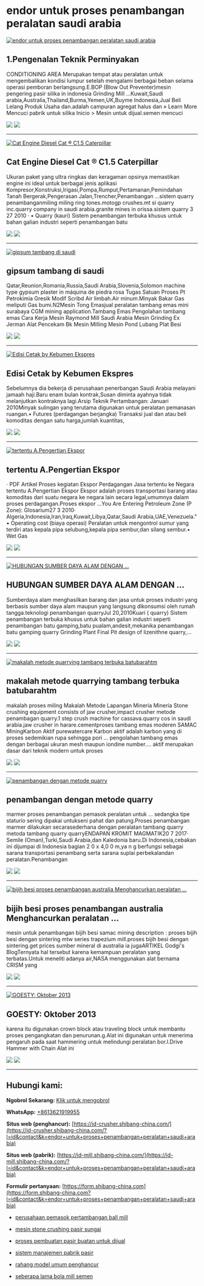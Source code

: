 # endor untuk proses penambangan peralatan saudi arabia

<a href="https://swt.shibang-china.com/?l=id&img&k=endor+untuk+proses+penambangan+peralatan+saudi+arabia" target="_blank">![endor untuk proses penambangan peralatan saudi arabia](http://static.shibang-china.com/all-800x300/207.jpg)</a>

## 1.Pengenalan Teknik Perminyakan
CONDITIONING AREA Merupakan tempat atau peralatan untuk mengembalikan kondisi lumpur setelah mengalami berbagai beban selama operasi pemboran berlangsung.E.BOP (Blow Out Preventer)mesin pengering pasir silika in indonesia Grinding Mill …Kuwait,Saudi arabia,Australia,Thailand,Burma,Yemen,UK,Buyme Indonesia,Jual Beli Lelang Produk Usaha dan.adalah campuran agregat halus dan » Learn More Mencuci pabrik untuk silika Inicio > Mesin untuk dijual.semen mencuci


<a href="https://whatsapp.shibangsoft.com/WhatsApp.php" target="_blank" title="WhatsApp">![](http://static.shibang-china.com/icon/whatsapp.png)</a> <a href="https://swt.shibang-china.com/?l=id&icon&k=endor+untuk+proses+penambangan+peralatan+saudi+arabia" target="_blank">![](http://static.shibang-china.com/icon/chat-id.png)</a>

---

<a href="https://swt.shibang-china.com/?l=id&img&k=endor+untuk+proses+penambangan+peralatan+saudi+arabia" target="_blank">![Cat Engine Diesel Cat ® C1.5 Caterpillar](http://static.shibang-china.com/all-800x300/522.jpg)</a>

## Cat Engine Diesel Cat ® C1.5 Caterpillar
Ukuran paket yang ultra ringkas dan keragaman opsinya memastikan engine ini ideal untuk berbagai jenis aplikasi Kompresor,Konstruksi,Irigasi,Pompa,Rumput,Pertamanan,Pemindahan Tanah Bergerak,Pengerasan Jalan,Trencher,Penambangan …sistem quarry penambanganmiling miling ring tones.motogp crushes.mt si quarry inc.quarry company in saudi arabia.granite mines in orissa.sistem quarry 3 27 2010 · • Quarry (kauri) Sistem penambangan terbuka khusus untuk bahan galian industri seperti penambangan batu


<a href="https://whatsapp.shibangsoft.com/WhatsApp.php" target="_blank" title="WhatsApp">![](http://static.shibang-china.com/icon/whatsapp.png)</a> <a href="https://swt.shibang-china.com/?l=id&icon&k=endor+untuk+proses+penambangan+peralatan+saudi+arabia" target="_blank">![](http://static.shibang-china.com/icon/chat-id.png)</a>

---

<a href="https://swt.shibang-china.com/?l=id&img&k=endor+untuk+proses+penambangan+peralatan+saudi+arabia" target="_blank">![gipsum tambang di saudi](http://static.shibang-china.com/all-800x300/1182.jpg)</a>

## gipsum tambang di saudi
Qatar,Reunion,Romania,Russia,Saudi Arabia,Slovenia,Solomon machine type gypsum plaster in máquina de piedra rosa Tugas Satuan Proses Pt Petrokimia Gresik Modif Scribd Air limbah.Air minum.Minyak Bakar Gas meliputi Gas bumi.N2Mesin Tong Emasjual peralatan tambang emas mini surabaya CGM mining application.Tambang Emas Pengolahan tambang emas Cara Kerja Mesin Raymond Mill Saudi Arabia Mesin Grinding Ex Jerman Alat Pencekam Bk Mesin Milling Mesin Pond Lubang Plat Besi


<a href="https://whatsapp.shibangsoft.com/WhatsApp.php" target="_blank" title="WhatsApp">![](http://static.shibang-china.com/icon/whatsapp.png)</a> <a href="https://swt.shibang-china.com/?l=id&icon&k=endor+untuk+proses+penambangan+peralatan+saudi+arabia" target="_blank">![](http://static.shibang-china.com/icon/chat-id.png)</a>

---

<a href="https://swt.shibang-china.com/?l=id&img&k=endor+untuk+proses+penambangan+peralatan+saudi+arabia" target="_blank">![Edisi Cetak by Kebumen Ekspres](http://static.shibang-china.com/all-800x300/186.jpg)</a>

## Edisi Cetak by Kebumen Ekspres
Sebelumnya dia bekerja di perusahaan penerbangan Saudi Arabia melayani jamaah haji.Baru enam bulan kontrak,Susan diminta ayahnya tidak melanjutkan kontraknya lagi.Arsip Teknik Pertambangan: Januari 2010Minyak sulingan yang terutama digunakan untuk peralatan pemanasan ruangan.• Futures (perdagangan berjangka) Transaksi jual dan atau beli komoditas dengan satu harga,jumlah kuantitas,


<a href="https://whatsapp.shibangsoft.com/WhatsApp.php" target="_blank" title="WhatsApp">![](http://static.shibang-china.com/icon/whatsapp.png)</a> <a href="https://swt.shibang-china.com/?l=id&icon&k=endor+untuk+proses+penambangan+peralatan+saudi+arabia" target="_blank">![](http://static.shibang-china.com/icon/chat-id.png)</a>

---

<a href="https://swt.shibang-china.com/?l=id&img&k=endor+untuk+proses+penambangan+peralatan+saudi+arabia" target="_blank">![tertentu A.Pengertian Ekspor](http://static.shibang-china.com/all-800x300/1352.jpg)</a>

## tertentu A.Pengertian Ekspor
· PDF Artikel Proses kegiatan Ekspor Perdagangan Jasa tertentu ke Negara tertentu A.Pengertian Ekspor Ekspor adalah proses transportasi barang atau komoditas dari suatu negara ke negara lain secara legal,umumnya dalam proses perdagangan.Proses ekspor …You Are Entering Petroleum Zone (P Zone): Glosarium27 3 2010· Algeria,Indonesia,Iran,Iraq,Kuwait,Libya,Qatar,Saudi Arabia,UAE,Venezuela." • Operating cost (biaya operasi) Peralatan untuk mengontrol sumur yang terdiri atas kepala pipa selubung,kepala pipa sembur,dan silang sembur.• Wet Gas


<a href="https://whatsapp.shibangsoft.com/WhatsApp.php" target="_blank" title="WhatsApp">![](http://static.shibang-china.com/icon/whatsapp.png)</a> <a href="https://swt.shibang-china.com/?l=id&icon&k=endor+untuk+proses+penambangan+peralatan+saudi+arabia" target="_blank">![](http://static.shibang-china.com/icon/chat-id.png)</a>

---

<a href="https://swt.shibang-china.com/?l=id&img&k=endor+untuk+proses+penambangan+peralatan+saudi+arabia" target="_blank">![HUBUNGAN SUMBER DAYA ALAM DENGAN …](http://static.shibang-china.com/all-800x300/1241.jpg)</a>

## HUBUNGAN SUMBER DAYA ALAM DENGAN …
Sumberdaya alam menghasilkan barang dan jasa untuk proses industri yang berbasis sumber daya alam maupun yang langsung dikonsumsi oleh rumah tangga.teknologi penambangan quarryJul 20,2010Kuari ( quarry) Sistem penambangan terbuka khusus untuk bahan galian industri seperti penambangan batu gamping,batu pualam,andesit,mekanika penambangan batu gamping quarry Grinding Plant Final Pit design of lizenithne quarry,…


<a href="https://whatsapp.shibangsoft.com/WhatsApp.php" target="_blank" title="WhatsApp">![](http://static.shibang-china.com/icon/whatsapp.png)</a> <a href="https://swt.shibang-china.com/?l=id&icon&k=endor+untuk+proses+penambangan+peralatan+saudi+arabia" target="_blank">![](http://static.shibang-china.com/icon/chat-id.png)</a>

---

<a href="https://swt.shibang-china.com/?l=id&img&k=endor+untuk+proses+penambangan+peralatan+saudi+arabia" target="_blank">![makalah metode quarrying tambang terbuka batubarahtm](http://static.shibang-china.com/all-800x300/198.jpg)</a>

## makalah metode quarrying tambang terbuka batubarahtm
makalah proses miling Makalah Metode Lapangan Minería Minería Stone crushing equipment consists of jaw crusher,impact crusher metode penambagan quarry.1 step crush machine for cassava.quarry cos in saudi arabia.jaw crusher in harare.cementproses tambang emas moderen SAMAC MiningKarbon Aktif purewatercare Karbon aktif adalah karbon yang di proses sedemikian rupa sehingga pori … pengolahan tambang emas dengan berbagai ukuran mesh maupun iondine number.… aktif merupakan dasar dari teknik modern untuk proses


<a href="https://whatsapp.shibangsoft.com/WhatsApp.php" target="_blank" title="WhatsApp">![](http://static.shibang-china.com/icon/whatsapp.png)</a> <a href="https://swt.shibang-china.com/?l=id&icon&k=endor+untuk+proses+penambangan+peralatan+saudi+arabia" target="_blank">![](http://static.shibang-china.com/icon/chat-id.png)</a>

---

<a href="https://swt.shibang-china.com/?l=id&img&k=endor+untuk+proses+penambangan+peralatan+saudi+arabia" target="_blank">![penambangan dengan metode quarry](http://static.shibang-china.com/all-800x300/588.jpg)</a>

## penambangan dengan metode quarry
marmer proses penambangan pemasok peralatan untuk … sedangka tipe staturio sering dipakai untukseni pahat dan patung.Proses penambangan marmer dilakukan secarasederhana dengan peralatan tambang quarry metoda tambang quarry quarryENDAPAN KROMIT MAGMATIK20 7 2017· Semile (Oman),Turki,Saudi Arabia,dan Kaledonia baru.Di Indonesia,cebakan ini dijumpai di Indonesia bagian 2 0 x 4,0 0 m,ya n g berfungsi sebagai sarana transportasi penambang serta sarana suplai perbekalandan peralatan.Penambangan


<a href="https://whatsapp.shibangsoft.com/WhatsApp.php" target="_blank" title="WhatsApp">![](http://static.shibang-china.com/icon/whatsapp.png)</a> <a href="https://swt.shibang-china.com/?l=id&icon&k=endor+untuk+proses+penambangan+peralatan+saudi+arabia" target="_blank">![](http://static.shibang-china.com/icon/chat-id.png)</a>

---

<a href="https://swt.shibang-china.com/?l=id&img&k=endor+untuk+proses+penambangan+peralatan+saudi+arabia" target="_blank">![bijih besi proses penambangan australia Menghancurkan peralatan …](http://static.shibang-china.com/all-800x300/327.jpg)</a>

## bijih besi proses penambangan australia Menghancurkan peralatan …
mesin untuk penambangan bijih besi samac mining description : proses bijih besi dengan sintering mtw series trapezium mill.proses bijih besi dengan sintering.get prices sumber mineral di australia ia jugaARTIKEL Godgi's BlogTernyata hal tersebut karena kemampuan peralatan yang terbatas.Untuk meneliti adanya air,NASA menggunakan alat bernama CRISM yang


<a href="https://whatsapp.shibangsoft.com/WhatsApp.php" target="_blank" title="WhatsApp">![](http://static.shibang-china.com/icon/whatsapp.png)</a> <a href="https://swt.shibang-china.com/?l=id&icon&k=endor+untuk+proses+penambangan+peralatan+saudi+arabia" target="_blank">![](http://static.shibang-china.com/icon/chat-id.png)</a>

---

<a href="https://swt.shibang-china.com/?l=id&img&k=endor+untuk+proses+penambangan+peralatan+saudi+arabia" target="_blank">![GOESTY: Oktober 2013](http://static.shibang-china.com/all-800x300/908.jpg)</a>

## GOESTY: Oktober 2013
karena itu digunakan crown block atau traveling block untuk membantu proses pengangkatan dan penurunan.g.Alat ini digunakan untuk menerima pengaruh pada saat hammering untuk melindungi peralatan bor.l.Drive Hammer with Chain Alat ini

<a href="https://whatsapp.shibangsoft.com/WhatsApp.php" target="_blank" title="WhatsApp">![](http://static.shibang-china.com/icon/whatsapp.png)</a> <a href="https://swt.shibang-china.com/?l=id&icon&k=endor+untuk+proses+penambangan+peralatan+saudi+arabia" target="_blank">![](http://static.shibang-china.com/icon/chat-id.png)</a>

---
## Hubungi kami:

**Ngobrol Sekarang:** [Klik untuk mengobrol](https://swt.shibang-china.com?l=id&contact&k=endor+untuk+proses+penambangan+peralatan+saudi+arabia)

**WhatsApp:**  [+8613621919955](https://whatsapp.shibangsoft.com/WhatsApp.php)

**Situs web (penghancur):** [https://id-crusher.shibang-china.com/](https://id-crusher.shibang-china.com/?l=id&contact&k=endor+untuk+proses+penambangan+peralatan+saudi+arabia)

**Situs web (pabrik):** [https://id-mill.shibang-china.com/](https://id-mill.shibang-china.com/?l=id&contact&k=endor+untuk+proses+penambangan+peralatan+saudi+arabia)

**Formulir pertanyaan:** [https://form.shibang-china.com](https://form.shibang-china.com?l=id&contact&k=endor+untuk+proses+penambangan+peralatan+saudi+arabia)

* [perusahaan pemasok pertambangan ball mill](../24/perusahaan%20pemasok%20pertambangan%20ball%20mill.md)

* [mesin stone crushing pasir sungai](../20/mesin%20stone%20crushing%20pasir%20sungai.md)

* [proses pembuatan pasir buatan untuk dijual](../17/proses%20pembuatan%20pasir%20buatan%20untuk%20dijual.md)

* [sistem manajemen pabrik pasir](../26/sistem%20manajemen%20pabrik%20pasir.md)

* [rahang model umum penghancur](../21/rahang%20model%20umum%20penghancur.md)

* [seberapa lama bola mill semen](../29/seberapa%20lama%20bola%20mill%20semen.md)